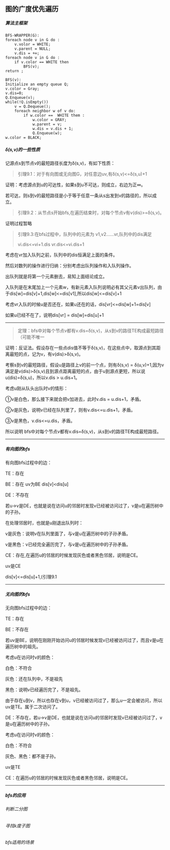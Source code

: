 ## 图的广度优先遍历

##### 算法主框架

```
BFS-WRAPPER(G):
foreach node v in G do :
	v.volor = WHITE;
	v.parent = NULL;
	v.dis = +∞;
foreach node v in G do :
	if v.color == WHITE then
		BFS(v);
return ;
```



```
BFS(v):
Initialize an empty queue Q;
v.color = Gray;
v.dis=0;
Q.Enqueue(v);
while(!Q.isEmpty())
	v = Q.Dequeue();
	foreach neighbor w of v do:
		if w.color ==  WHITE them :
			w.color = GRAY;
			w.parent = v;
			w.dis = v.dis + 1;
			Q.Enqueue(w);
w.color = BLACK;
```

##### δ(s,v)的一些性质

记源点s到节点v的最短路径长度为δ(s,v)，有如下性质：

> 引理9.1：对于有向图或无向图G，对任意边uv,有δ(s,v)<=δ(s,u)+1

证明：考虑源点到u的可达性，如果s到u不可达，则成立，右边为正∞。

若可达，则s到v的最短路径是小于等于任意一条从s出发到v的路径的，所以成立。



> 引理9.2：从节点s开始bfs,在遍历结束时，对每个节点v有v(dis)>=δ(s,v)。

证明过程暂略

> 引理9.3:在bfs过程中，队列中的元素为 v1,v2……vr,队列中的dis满足
>
> vi.dis<=vi+1.dis  vr.dis<=vi.dis+1

考虑在vr加入队列之前，队列中的dis恒满足上面的条件。

然后对数列的操作进行归纳：分别考虑出队列操作和入队列操作。

出队列就是将第一个元素删去，易知上面结论成立。

入队列是在末尾加上一个元素w，有新元素入队列说明必有其父元素v出队列，由于dis[w]=dis[v]+1,dis[w]<=dis[v1],所以dis[w]<=dis[v]+1

考虑vr入队的时候u是否还在，如果u还在的话，dis[vr]<=dis[w]+1=dis[v]

如果u已经不在了，说明dis[vr] = dis[w]=dis[u]+1

---



> 定理：bfs中对每个节点v都有v.dis=δ(s,v)，从s到v的路径TE构成最短路径（可能不唯一

证明：反证法。假设存在一些点dis值不等于δ(s,v)，在这些点中，取源点到其距离最短的点，记为v，有v(dis)>δ(s,v)。

考察s到v的最短路径，假设u是路径上v的前一个点，则有δ(s,v) = δ(u,v)+1,因为v满足是v(dis)>δ(s,v)且到源点距离最短的点，由于u到源点更短，所以说u(dis)=δ(s,u)，所以v.dis > u.dis+1。

考虑u刚从队头出队时v的情形：

①v是白色，那么接下来就会把v加进去，此时v.dis = u.dis+1，矛盾。

②v是灰色，说明v已经在队列里了，则有v.dis<=u.dis+1，矛盾。

③v是黑色，v.dis<=u.dis，矛盾。

所以说明 bfs中对每个节点v都有v.dis=δ(s,v)，从s到v的路径TE构成最短路径。

---

##### 有向图的bfs

有向图bfs过程中的边：

TE：存在

BE：存在 uv为BE dis[v]<dis[u]

DE：不存在

若u->v是DE，也就是说在访问u的邻居时发现v已经被访问过了，v是u在遍历树中的子孙。

在处理邻居时，也就是u刚退出队列时：

v是灰色：说明v在队列里面了，与v是u在遍历树中的子孙矛盾。

v是黑色：v已经完全遍历完了，与v是u在遍历树中的子孙矛盾。

CE：存在,在遍历u的邻居的时候发现灰色或者黑色邻居，说明是CE。

uv是CE

dis[v]<=dis[u]+1,(引理9.1

---

##### 无向图的bfs

无向图bfs过程中的边：

TE：存在

BE：不存在

若uv是BE，说明在刚刚开始访问u的邻居时候发现v已经被访问过了，而且v是u在遍历树中的祖先。

考虑u在访问时v的颜色：

白色：不符合

灰色：还在队列中，不是祖先

黑色：说明v已经遍历完了，不是祖先。

由于存在u到v，所以也存在v到u，v已经被访问过了，那么u一定会被访问，所以uv是TE。属于二次访问了。

DE：不存在，若u->v是DE，也就是说在访问u的邻居时发现v已经被访问过了，v是u在遍历树中的子孙。

考虑u在访问时v的颜色：

白色：不符合

灰色、黑色：都不是子孙。

uv是TE

CE：在遍历u的邻居的时候发现灰色或者黑色邻居，说明是CE。

---

##### bfs的应用

###### 判断二分图

###### 寻找k度子图

###### bfs适用的场景



